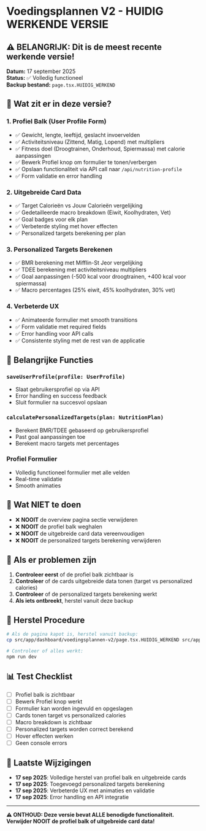 # Voedingsplannen V2 - HUIDIG WERKENDE VERSIE

## ⚠️ BELANGRIJK: Dit is de meest recente werkende versie!

**Datum:** 17 september 2025  
**Status:** ✅ Volledig functioneel  
**Backup bestand:** `page.tsx.HUIDIG_WERKEND`

## 🎯 Wat zit er in deze versie?

### 1. **Profiel Balk (User Profile Form)**
- ✅ Gewicht, lengte, leeftijd, geslacht invoervelden
- ✅ Activiteitsniveau (Zittend, Matig, Lopend) met multipliers
- ✅ Fitness doel (Droogtrainen, Onderhoud, Spiermassa) met calorie aanpassingen
- ✅ Bewerk Profiel knop om formulier te tonen/verbergen
- ✅ Opslaan functionaliteit via API call naar `/api/nutrition-profile`
- ✅ Form validatie en error handling

### 2. **Uitgebreide Card Data**
- ✅ Target Calorieën vs Jouw Calorieën vergelijking
- ✅ Gedetailleerde macro breakdown (Eiwit, Koolhydraten, Vet)
- ✅ Goal badges voor elk plan
- ✅ Verbeterde styling met hover effecten
- ✅ Personalized targets berekening per plan

### 3. **Personalized Targets Berekenen**
- ✅ BMR berekening met Mifflin-St Jeor vergelijking
- ✅ TDEE berekening met activiteitsniveau multipliers
- ✅ Goal aanpassingen (-500 kcal voor droogtrainen, +400 kcal voor spiermassa)
- ✅ Macro percentages (25% eiwit, 45% koolhydraten, 30% vet)

### 4. **Verbeterde UX**
- ✅ Animateerde formulier met smooth transitions
- ✅ Form validatie met required fields
- ✅ Error handling voor API calls
- ✅ Consistente styling met de rest van de applicatie

## 🔧 Belangrijke Functies

### `saveUserProfile(profile: UserProfile)`
- Slaat gebruikersprofiel op via API
- Error handling en success feedback
- Sluit formulier na succesvol opslaan

### `calculatePersonalizedTargets(plan: NutritionPlan)`
- Berekent BMR/TDEE gebaseerd op gebruikersprofiel
- Past goal aanpassingen toe
- Berekent macro targets met percentages

### Profiel Formulier
- Volledig functioneel formulier met alle velden
- Real-time validatie
- Smooth animaties

## 🚨 Wat NIET te doen

- ❌ **NOOIT** de overview pagina sectie verwijderen
- ❌ **NOOIT** de profiel balk weghalen
- ❌ **NOOIT** de uitgebreide card data vereenvoudigen
- ❌ **NOOIT** de personalized targets berekening verwijderen

## 📝 Als er problemen zijn

1. **Controleer eerst** of de profiel balk zichtbaar is
2. **Controleer** of de cards uitgebreide data tonen (target vs personalized calories)
3. **Controleer** of de personalized targets berekening werkt
4. **Als iets ontbreekt**, herstel vanuit deze backup

## 🔄 Herstel Procedure

```bash
# Als de pagina kapot is, herstel vanuit backup:
cp src/app/dashboard/voedingsplannen-v2/page.tsx.HUIDIG_WERKEND src/app/dashboard/voedingsplannen-v2/page.tsx

# Controleer of alles werkt:
npm run dev
```

## 📊 Test Checklist

- [ ] Profiel balk is zichtbaar
- [ ] Bewerk Profiel knop werkt
- [ ] Formulier kan worden ingevuld en opgeslagen
- [ ] Cards tonen target vs personalized calories
- [ ] Macro breakdown is zichtbaar
- [ ] Personalized targets worden correct berekend
- [ ] Hover effecten werken
- [ ] Geen console errors

## 🎯 Laatste Wijzigingen

- **17 sep 2025**: Volledige herstel van profiel balk en uitgebreide cards
- **17 sep 2025**: Toegevoegd personalized targets berekening
- **17 sep 2025**: Verbeterde UX met animaties en validatie
- **17 sep 2025**: Error handling en API integratie

---

**⚠️ ONTHOUD: Deze versie bevat ALLE benodigde functionaliteit. Verwijder NOOIT de profiel balk of uitgebreide card data!**

